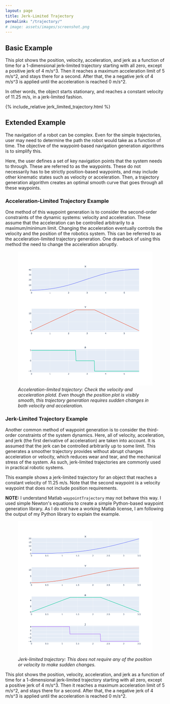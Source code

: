 ```yaml
---
layout: page
title: Jerk-Limited Trajectory
permalink: "/trajectory/"
# image: assets/images/screenshot.png
---
```


## Basic Example

This plot shows the position, velocity, acceleration, and jerk as a function of time for a 1-dimensional jerk-limited trajectory starting with all zero, except a positive jerk of 4 m/s^3.
Then it reaches a maximum acceleration limit of 5 m/s^2, and stays there for a second.
After that, the a negative jerk of 4 m/s^3 is applied until the acceleration is reached 0 m/s^2.

In other words, the object starts stationary, and reaches a constant velocity of 11.25 m/s, in a jerk-limited fashion.

{% include_relative jerk_limited_trajectory.html %}


## Extended Example

The navigation of a robot can be complex.
Even for the simple trajectories, user may need to determine the path the robot would take as a function of time.
The objective of the waypoint-based navigation generation algorithms is to simplify this.

Here, the user defines a set of key navigation points that the system needs to through.
These are referred to as the waypoints.
These do not necessarily has to be strictly position-based waypoints, and may include other kinematic states such as velocity or acceleration.
Then, a trajectory generation algorithm creates an optimal smooth curve that goes through all these waypoints.

### Acceleration-Limited Trajectory Example

One method of this waypoint generation is to consider the second-order constraints of the dynamic systems: velocity and acceleration.
These assume that the acceleration can be controlled arbitrarily to a maximum/minimum limit.
Changing the acceleration eventually controls the velocity and the position of the robotics system.
This can be referred to as the acceleration-limited trajectory generation.
One drawback of using this method the need to change the acceleration abruptly.

<figure>
    <img src="/assets/images/posts/jerk-limited/accel_limited.png" alt="Acceleration-limited trajectory">
    <figcaption><i>Acceleration-limited trajectory: Check the velocity and acceleration plotd. Even though the position plot is visibly smooth, this trajectory generation requires sudden changes in both velocity and acceleration.</i></figcaption>
</figure>


### Jerk-Limited Trajectory Example

Another common method of waypoint generation is to consider the third-order constraints of the system dynamics. 
Here, all of velocity, acceleration, and jerk (the first derivative of acceleration) are taken into account.
It is assumed that the jerk can be controlled arbitrarily up to some limit.
This generates a smoother trajectory provides without abrupt changes acceleration or velocity, which reduces wear and tear, and the mechanical stress of the system. 
As such, jerk-limited trajectories are commonly used in practical robotic systems.

This example shows a jerk-limited trajectory for an object that reaches a constant velocity of 11.25 m/s.
Note that the second waypoint is a velocity waypoint that does not include position requirements.

**NOTE:** I understand Matlab `waypointTrajectory` may not behave this way. I used simple Newton's equations to create a simple Python-based waypoint generation library. As I do not have a working Matlab license, I am following the output of my Python library to explain the example.

<figure>
    <img src="/assets/images/posts/jerk-limited/jerk_limited.png" alt="Jerk-limited trajectory">
    <figcaption><i>Jerk-limited trajectory: This does not require any of the position or velocity to make sudden changes.</i></figcaption>
</figure>

This plot shows the position, velocity, acceleration, and jerk as a function of time for a 1-dimensional jerk-limited trajectory starting with all zero, except a positive jerk of 4 m/s^3.
Then it reaches a maximum acceleration limit of 5 m/s^2, and stays there for a second.
After that, the a negative jerk of 4 m/s^3 is applied until the acceleration is reached 0 m/s^2.